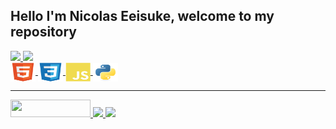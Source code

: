 ## Hello I'm Nicolas Eeisuke, welcome to my repository

<div>
    <a href="https://github.com/nicolaseeisuke">
    <img height="180em" src="https://github-readme-stats.vercel.app/api?username=nicolaseeisuke&show_icons=true&theme=dracula&include_all_commits=true&count_private=true"/>
    <img height="180em" src="https://github-readme-stats.vercel.app/api/top-langs/?username=nicolaseeisuke&layout=compact&langs_count=16&theme=dracula"/>
</div>
<div>
    <img align="center" alt="HTML" height="30" width="40" src="https://raw.githubusercontent.com/devicons/devicon/master/icons/html5/html5-original.svg">
    <img align="center" alt="CSS" height="30" width="40" src="https://raw.githubusercontent.com/devicons/devicon/master/icons/css3/css3-original.svg">
    <img align="center" alt="Js" height="30" width="40" src="https://raw.githubusercontent.com/devicons/devicon/master/icons/javascript/javascript-plain.svg">
    <img align="center" alt="python" height="30"
    width="40" src="https://raw.githubusercontent.com/devicons/devicon/master/icons/python/python-original.svg">
</div>

<hr>

<div>
    <a href="https://portifolio-indol-omega.vercel.app/" target="_blank">
        <img src="https://i.im.ge/2023/06/02/hEIuf0.logo.png" target = "_blank" width="128" height="28">
    </a> 
    <a href="https://www.linkedin.com/in/nicolas-eeisuke-717b16260/" target="_blank">
       <img src="https://img.shields.io/badge/-LinkedIn-%230077B5?style=for-the-badge&logo=linkedin&logoColor=white" target="_blank">          </a>   
    <a href = "nicolaseeisuke@gmail.com">
        <img src="https://img.shields.io/badge/Gmail-D14836?style=for-the-badge&logo=gmail&logoColor=white" target="_blank">
    </a>
</div>
